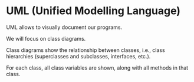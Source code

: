 # UML (Unified Modelling Language)

UML allows to visually document our programs.

We will focus on class diagrams.

Class diagrams show the relationship between classes, i.e.,
class hierarchies (superclasses and subclasses, interfaces, etc.).

For each class, all class variables are shown, along with all
methods in that class.

